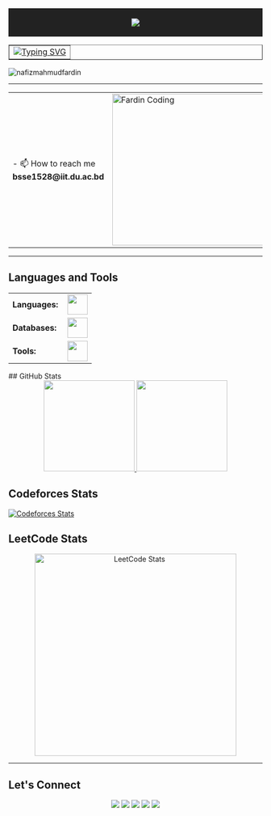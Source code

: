<div align="center" style="background-color: #222; padding: 20px;">
  <img
    src="https://readme-typing-svg.herokuapp.com?font=Honk&size=48&color=%23FFD69A&center=true&vCenter=true&width=600&height=60&lines=---+This+is+Nafiz+Mahmud+Fardin+----&repeat=false">
</div>

<div align="center">
  <table border="1" cellspacing="0" style="border-style:" dashed";>
    <tr>
      <td>
        <a href="https://git.io/typing-svg"><img
            src="https://readme-typing-svg.herokuapp.com?font=Bitcount+Grid+Double&weight=600&size=32&letterSpacing=mono&duration=4000&pause=1000&center=true&vCenter=true&width=600&lines=Sofware+Engineering+Undergrad"
            alt="Typing SVG" /></a>
      </td>
    </tr>
  </table>
</div>

<p align="left"> <img
    src="https://komarev.com/ghpvc/?username=nafizfardin28&label=Profile%20views&color=0e75b6&style=flat"
    alt="nafizmahmudfardin" /> </p>

---

<table>
  <tr>
    <td style="vertical-align: middle;">
      - 📫 How to reach me <b>bsse1528@iit.du.ac.bd<b>
    </td>
    <td>
      <img alt="Fardin Coding" width="500" height="300"
        src="https://media.giphy.com/media/v1.Y2lkPTc5MGI3NjExeTUwNmVhYzJtZGE1anh2cXh2N3llZjV2NHh6eDdyajBzbmlxdnV6biZlcD12MV9naWZzX3NlYXJjaCZjdD1n/CuuSHzuc0O166MRfjt/giphy.gif">
    </td>
  </tr>
</table>

---
## Languages and Tools
<table>
  <tr>
    <td style="font-weight: bold; padding-right: 10px; vertical-align: center; border: none;">Languages:</td>
    <td>
      <img height="40" src="https://skillicons.dev/icons?i=javascript,cpp,c,java,html,css" />
    </td>
  </tr>
  <tr>
    <td style="font-weight: bold; padding-right: 10px; vertical-align: center; border: none;">Databases:</td>
    <td>
      <img height="40" src="https://skillicons.dev/icons?i=sqlite,oracle" />
    </td>
  </tr>
  <tr>
    <td style="font-weight: bold; padding-right: 10px; vertical-align: center; border: none;">Tools:</td>
    <td>
      <img height="40" src="https://skillicons.dev/icons?i=git,github,linux,vscode,idea,eclipse" />
    </td>

  </tr>

</table>
## GitHub Stats
<div align = "center">
  <a href="https://github.com/nafizfardin28">
    <img height="180em"
      src="https://github-readme-stats.vercel.app/api?username=nafizfardin28&show_icons=true&theme=dark&include_all_commits=true&count_private=true" />
    <img height="180em"
      src="https://github-readme-stats.vercel.app/api/top-langs/?username=nafizfardin28&layout=compact&langs_count=7&theme=dark" /></a>
</div>

## Codeforces Stats
[![Codeforces Stats](https://codeforces-readme-stats.vercel.app/api/card?username=nafizfardin21&theme=github_dark&disable_animations=false&show_icons=true&force_username=true&cache_bust=1)](https://codeforces.com/profile/nafizfardin21)


## LeetCode Stats

<div align="center">
  <a href="https://leetcode.com/u/nafizfardin28/">
    <img src="https://leetcard.jacoblin.cool/nafizfardin28?theme=dark&ext=contest" alt="LeetCode Stats" width="400" />
  </a>
</div>

---
## Let's Connect

<p align="center">
  <a href="mailto:bsse1528@iit.du.ac.bd"><img
      src="https://img.shields.io/badge/Email-bsse1528@iit.du.ac.bd-blue?style=flat-square&logo=gmail"></a>
  <a href="https://www.linkedin.com/in/nafiz-mahmud-fardin-869285289"><img
      src="https://img.shields.io/badge/LinkedIn-NafizMahmudFardin-blue?style=flat-square&logo=linkedin"></a>
  <a href="https://github.com/nafizfardin28"><img
      src="https://img.shields.io/badge/GitHub-NafizMahmudFardin-lightgrey?style=flat-square&logo=github"></a>
  <a href="https://leetcode.com/u/nafizfardin28/"><img
      src="https://img.shields.io/badge/LeetCode-NafizMahmudFardin-orange?style=flat-square&logo=leetcode"></a>
  <a href="https://codeforces.com/profile/nafizfardin21"><img
     src="https://img.shields.io/badge/Codeforces-NafizMahmudFardin-grey?style=flat-square&logo=codeforces"></a>                                                  
</p>
